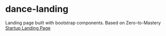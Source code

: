 # dance-landing
Landing page built with bootstrap components. Based on Zero-to-Mastery [Startup Landing Page](https://www.udemy.com/course/the-complete-web-developer-zero-to-mastery/learn/lecture/16528724#overview)

